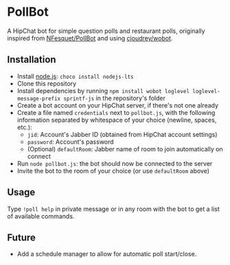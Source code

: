 # PollBot

A HipChat bot for simple question polls and restaurant polls, originally inspired from [NFesquet/PollBot](https://github.com/NFesquet/PollBot) and using [cjoudrey/wobot](https://github.com/cjoudrey/wobot/).

## Installation
- Install [node.js](https://nodejs.org/en/download/): `choco install nodejs-lts`
- Clone this repository
- Install dependencies by running `npm install wobot loglevel loglevel-message-prefix sprintf-js` in the repository's folder
- Create a bot account on your HipChat server, if there's not one already
- Create a file named `credentials` next to `pollbot.js`, with the following information separated by whitespace of your choice (newline, spaces, etc.):
  - `jid`: Account's Jabber ID (obtained from HipChat account settings)
  - `password`: Account's password
  - (Optional) `defaultRoom`: Jabber name of room to join automatically on connect
- Run `node pollbot.js`: the bot should now be connected to the server
- Invite the bot to the room of your choice (or use `defaultRoom` above)

## Usage
Type `!poll help` in private message or in any room with the bot to get a list of available commands.

## Future
* Add a schedule manager to allow for automatic poll start/close.
